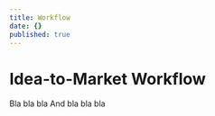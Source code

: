 ```yaml
---
title: Workflow
date: {}
published: true
---
```

# Idea-to-Market Workflow

Bla bla bla
And bla bla bla